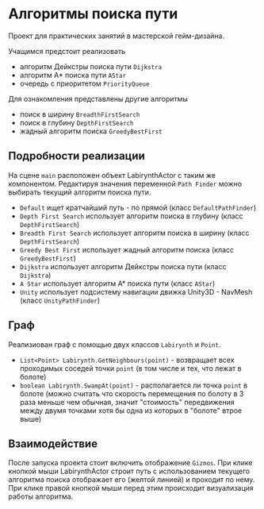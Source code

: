 Алгоритмы поиска пути
=====================

Проект для практических занятий в мастерской гейм-дизайна.

Учащимся предстоит реализовать

- алгоритм Дейкстры поиска пути `Dijkstra`
- алгоритм A* поиска пути `AStar`
- очередь с приоритетом `PriorityQueue`

Для ознакомления представлены другие алгоритмы

- поиск в ширину `BreadthFirstSearch`
- поиск в глубину `DepthFirstSearch`
- жадный алгоритм поиска `GreedyBestFirst`

Подробности реализации
----------------------

На сцене `main` расположен объект LabirynthActor с таким же компонентом.
Редактируя значения переменной `Path Finder` можно выбирать текущий алгоритм поиска пути.

- `Default` ищет кратчайший путь - по прямой (класс `DefaultPathFinder`)
- `Depth First Search` использует алгоритм поиска в глубину (класс `DepthFirstSearch`)
- `Breadth First Search` использует алгоритм поиска в ширину (класс `DepthFirstSearch`)
- `Greedy Best First` использует жадный алгоритм поиска (класс `GreedyBestFirst`)
- `Dijkstra` использует алгоритм Дейкстры поиска пути (класс `Dijkstra`)
- `A Star` использует алгоритм А* поиска пути (класс `AStar`)
- `Unity` использует подсистему навигации движка Unity3D - NavMesh (класс `UnityPathFinder`)

Граф
----

Реализиован граф с помощью двух классов `Labirynth` и `Point`.

- `List<Point> Labirynth.GetNeighbours(point)` - возвращает всех проходимых соседей точки `point` (в том числе и тех, что лежат в болоте)
- `boolean Labirynth.SwampAt(point)` - располагается ли точка `point` в болоте (можно считать что скорость перемещения по болоту в 3 раза меньше чем обычная, значит "стоимость" передвижения между двумя точками хотя бы одна из которых в "болоте" втрое выше)

Взаимодействие
--------------

После запуска проекта стоит включить отображение `Gizmos`. 
При клике кнопкой мыши LabirynthActor строит путь с использованием текущего алгоритма поиска отображает его (желтой линией) и проходит по нему.
При клике правой кнопкой мыши перед этим происходит визуализация работы алгоритма.
